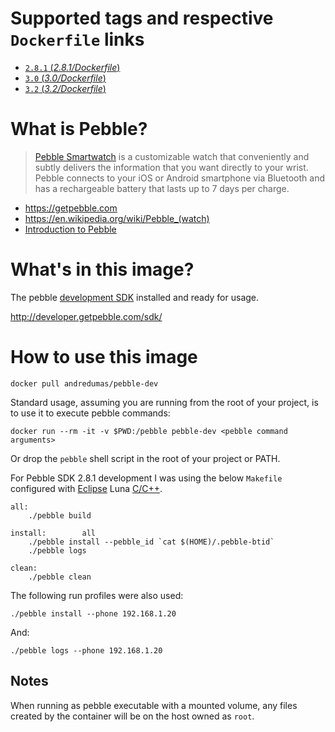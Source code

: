 # Supported tags and respective `Dockerfile` links

* [`2.8.1` (*2.8.1/Dockerfile*)](https://github.com/andredumas/docker-pebble-dev/blob/2.8.1/Dockerfile)
* [`3.0` (*3.0/Dockerfile*)](https://github.com/andredumas/docker-pebble-dev/blob/3.0/Dockerfile)
* [`3.2` (*3.2/Dockerfile*)](https://github.com/andredumas/docker-pebble-dev/blob/3.2/Dockerfile)

# What is Pebble?

> [Pebble Smartwatch](https://getpebble.com/) is a customizable watch that conveniently and subtly delivers the 
> information that you want directly to your wrist. Pebble connects to your iOS or Android smartphone via Bluetooth 
> and has a rechargeable battery that lasts up to 7 days per charge.

* https://getpebble.com
* https://en.wikipedia.org/wiki/Pebble_(watch)
* [Introduction to Pebble](http://help.getpebble.com/customer/portal/articles/1722567-introduction-to-pebble)
 
# What's in this image?

The pebble [development SDK](http://developer.getpebble.com/sdk/install/linux/) installed and ready for usage. 

http://developer.getpebble.com/sdk/

# How to use this image

```
docker pull andredumas/pebble-dev
```

Standard usage, assuming you are running from the root of your project, is to use it to execute pebble commands:

```
docker run --rm -it -v $PWD:/pebble pebble-dev <pebble command arguments>
```

Or drop the `pebble` shell script in the root of your project or PATH.

For Pebble SDK 2.8.1 development I was using the below `Makefile` configured with [Eclipse](https://eclipse.org/downloads/) 
Luna [C/C++](http://www.eclipse.org/downloads/packages/eclipse-ide-cc-developers/marsr). 

```
all:
	./pebble build

install:        all
	./pebble install --pebble_id `cat $(HOME)/.pebble-btid`
	./pebble logs

clean:
	./pebble clean
```

The following run profiles were also used:

```
./pebble install --phone 192.168.1.20
```

And:

```
./pebble logs --phone 192.168.1.20
```

## Notes

When running as pebble executable with a mounted volume, any files created by the container will be on the host owned 
as `root`.   